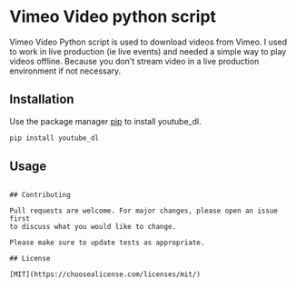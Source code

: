 # Vimeo Video python script 
 
Vimeo Video Python script is used to download videos from Vimeo. I used to work in live production (ie live events) and needed a simple way to play videos offline. Because you don't stream video in a live production environment if not necessary. 

## Installation

Use the package manager [pip](https://pip.pypa.io/en/stable/) to install youtube_dl.

```bash
pip install youtube_dl
```

## Usage


```

## Contributing

Pull requests are welcome. For major changes, please open an issue first
to discuss what you would like to change.

Please make sure to update tests as appropriate.

## License

[MIT](https://choosealicense.com/licenses/mit/)
